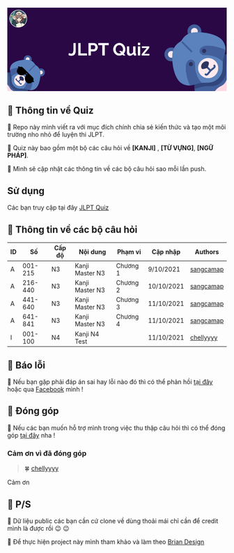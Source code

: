 ![Cover](/assets/images/bg.png)


## :cherry_blossom:	 Thông tin về Quiz 

:raccoon:  Repo này mình viết ra với mục đích chính chia sẻ kiến thức và tạo một môi trường nho nhỏ để luyện thi JLPT.

:raccoon:  Quiz này bao gồm một bộ các câu hỏi về **[KANJI]** , **[TỪ VỰNG]**, **[NGỮ PHÁP]**.

:raccoon:  Mình sẽ cập nhật các thông tin về các bộ câu hỏi sao mỗi lần push. 
## Sử dụng
Các bạn truy cập tại đây [JLPT Quiz](https://sangcamap.github.io/JLPT-quiz/)

## :cherry_blossom:	 Thông tin về các bộ câu hỏi
ID |Số      |Cấp độ  |Nội dung         |Phạm vi   |Cập nhập   |Authors
---|--------|--------|---------------- |----------|-----------|-----------------------------------------
A  |001-215 |N3      |Kanji Master N3  |Chương 1  |9/10/2021  |[sangcamap](https://github.com/sangcamap)
A  |216-440 |N3      |Kanji Master N3  |Chương 2  |10/10/2021 |[sangcamap](https://github.com/sangcamap)
A  |441-640 |N3      |Kanji Master N3  |Chương 3  |11/10/2021 |[sangcamap](https://github.com/sangcamap)
A  |641-841 |N3      |Kanji Master N3  |Chương 4  |11/10/2021 |[sangcamap](https://github.com/sangcamap)
I  |001-100 |N4      |Kanji N4 Test    |          |11/10/2021 |[chellyyyy](https://github.com/chellyyyy)
## :cherry_blossom:	 Báo lỗi
:raccoon:  Nếu bạn gặp phải đáp án sai hay lỗi nào đó thì có thể phản hồi [tại đây](https://forms.gle/PJ5ib4EdRPYoewSE7) hoặc qua [Facebook](https://www.facebook.com/sangnguyen0709/) mình ! 

## :cherry_blossom: Đóng góp 
:raccoon:  Nếu các bạn muốn hỗ trợ mình trong việc thu thập câu hỏi thì có thể đóng góp [tại đây](https://forms.gle/SScquj4a9oTZZNTa6) nha !
### Cảm ơn vì đã đóng góp
>:four_leaf_clover:	[chellyyyy](https://github.com/chellyyyy)
>


 Cảm ơn
## :cherry_blossom:	 P/S
:raccoon:  Dữ liệu public các bạn cần cứ clone về dùng thoải mái chỉ cần để credit mình là được rồi :wink: :wink:

:raccoon:  Để thực hiện project này mình tham khảo và làm theo [Brian Design](https://youtu.be/f4fB9Xg2JEY)  
